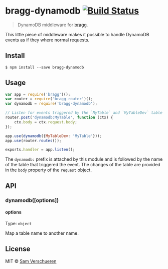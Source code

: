 # bragg-dynamodb [![Build Status](https://travis-ci.org/SamVerschueren/bragg-dynamodb.svg?branch=master)](https://travis-ci.org/SamVerschueren/bragg-dynamodb)

> DynamoDB middleware for [bragg](https://github.com/SamVerschueren/bragg).

This little piece of middleware makes it possible to handle DynamoDB events as if they where normal requests.


## Install

```
$ npm install --save bragg-dynamodb
```


## Usage

```js
var app = require('bragg')();
var router = require('bragg-router')();
var dynamodb = require('bragg-dynamodb');

// Listen for events triggered by the `MyTable` and `MyTableDev` table
router.post('dynamodb:MyTable', function (ctx) {
	ctx.body = ctx.request.body;
});

app.use(dynamodb({MyTableDev: 'MyTable'}));
app.use(router.routes());

exports.handler = app.listen();
```

The `dynamodb:` prefix is attached by this module and is followed by the name of the table that triggered the event. The changes of the table are
provided in the `body` property of the `request` object.


## API

### dynamodb([options])

#### options

Type: `object`

Map a table name to another name.


## License

MIT © [Sam Verschueren](https://github.com/SamVerschueren)
